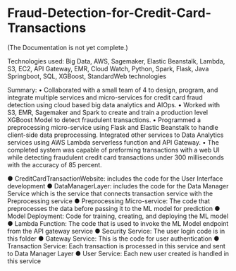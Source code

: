 # Fraud-Detection-for-Credit-Card-Transactions

(The Documentation is not yet complete.)

Technologies used:
Big Data, AWS, Sagemaker, Elastic Beanstalk, Lambda, S3, EC2, API Gateway, EMR, Cloud
Watch, Python, Spark, Flask, Java Springboot, SQL, XGBoost, StandardWeb technologies


Summary:
• Collaborated with a small team of 4 to design, program, and integrate
multiple services and micro-services for credit card fraud detection using
cloud based big data analytics and AIOps.
• Worked with S3, EMR, Sagemaker and Spark to create and train a production
level XGBoost Model to detect fraudulent transactions.
• Programmed a preprocessing micro-service using Flask and Elastic Beanstalk
to handle client-side data preprocessing. Integrated other services to
Data Analytics services using AWS Lambda serverless function and API
Gateway.
• The completed system was capable of preforming transactions with a
web UI while detecting fraudulent credit card transactions under 300
milliseconds with the accuracy of 85 percent.





●	CreditCardTransactionWebsite: includes the code for the User Interface development
●	DataManagerLayer: includes the code for the Data Manager Service which is the service that connects transaction service with the Preprocessing service
●	Preprocessing Micro-service: The code that preprocesses the data before passing it to the ML model for prediction
●	Model Deployment: Code for training, creating, and deploying the ML model
●	Lambda Function: The code that is used to invoke the ML Model endpoint from the API gateway service
●	Security Service: The user login code is in this folder
●	Gateway Service: This is the code for user authentication 
●	Transaction Service: Each transaction is processed in this service and sent to Data Manager Layer
●	User Service: Each new user created is handled in this service
